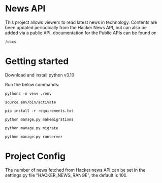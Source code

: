 # News API
This project allows viewers to read latest news in technology. 
Contents are been updated periodically from the Hacker News API, but can also be added via a public API, documentation for the Public APIs can be found on

`/docs`

# Getting started

Download and install python v3.10

Run the below commands:

`python3 -m venv ./env`

`source env/bin/activate`

`pip install -r requirements.txt`

`python manage.py makemigrations`

`python manage.py migrate`

`python manage.py runserver`


# Project Config
The number of news fetched from Hacker news API can be set in the settings.py file "HACKER_NEWS_RANGE", the default is 100.
